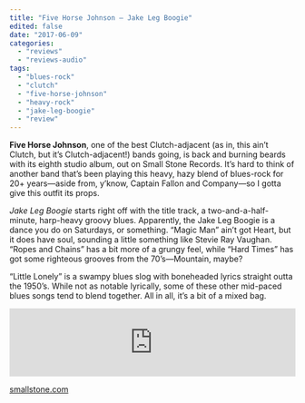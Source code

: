 ```yaml
---
title: "Five Horse Johnson – Jake Leg Boogie"
edited: false
date: "2017-06-09"
categories:
  - "reviews"
  - "reviews-audio"
tags:
  - "blues-rock"
  - "clutch"
  - "five-horse-johnson"
  - "heavy-rock"
  - "jake-leg-boogie"
  - "review"
---
```


**Five Horse Johnson**, one of the best Clutch-adjacent (as in, this ain’t Clutch, but it’s Clutch-adjacent!) bands going, is back and burning beards with its eighth studio album, out on Small Stone Records. It’s hard to think of another band that’s been playing this heavy, hazy blend of blues-rock for 20+ years—aside from, y’know, Captain Fallon and Company—so I gotta give this outfit its props.

_Jake Leg Boogie_ starts right off with the title track, a two-and-a-half-minute, harp-heavy groovy blues. Apparently, the Jake Leg Boogie is a dance you do on Saturdays, or something. “Magic Man” ain’t got Heart, but it does have soul, sounding a little something like Stevie Ray Vaughan. “Ropes and Chains” has a bit more of a grungy feel, while “Hard Times” has got some righteous grooves from the 70’s—Mountain, maybe?

“Little Lonely” is a swampy blues slog with boneheaded lyrics straight outta the 1950’s. While not as notable lyrically, some of these other mid-paced blues songs tend to blend together. All in all, it’s a bit of a mixed bag.

<iframe style="border: 0; width: 100%; height: 120px;" src="https://bandcamp.com/EmbeddedPlayer/album=3200839374/size=large/bgcol=ffffff/linkcol=0687f5/tracklist=false/artwork=small/transparent=true/" width="300" height="150" seamless=""><a href="http://smallstone.bandcamp.com/album/jake-leg-boogie">Jake Leg Boogie by Five Horse Johnson</a></iframe>

[smallstone.com](http://smallstone.com/)
